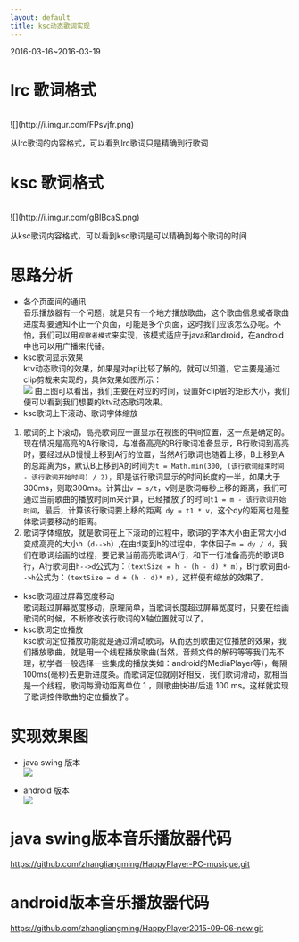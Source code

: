 ```yaml
---
layout: default
title: ksc动态歌词实现
---
```

2016-03-16~2016-03-19

# lrc 歌词格式 #
<br>
![](http://i.imgur.com/FPsvjfr.png)

从lrc歌词的内容格式，可以看到lrc歌词只是精确到行歌词

# ksc 歌词格式 #
<br>
![](http://i.imgur.com/gBIBcaS.png)

从ksc歌词内容格式，可以看到ksc歌词是可以精确到每个歌词的时间

# 思路分析 #
- 各个页面间的通讯<br>
音乐播放器有一个问题，就是只有一个地方播放歌曲，这个歌曲信息或者歌曲进度却要通知不止一个页面，可能是多个页面，这时我们应该怎么办呢。不怕，我们可以用`观察者模式`来实现，该模式适应于java和android，在android中也可以用广播来代替。
- ksc歌词显示效果<br>
ktv动态歌词的效果，如果是对api比较了解的，就可以知道，它主要是通过clip剪裁来实现的，具体效果如图所示：<br>
![](http://i.imgur.com/h5CD2gm.png)
由上图可以看出，我们主要在对应的时间，设置好clip层的矩形大小，我们便可以看到我们想要的ktv动态歌词效果。
- ksc歌词上下滚动、歌词字体缩放<br>
1. 歌词的上下滚动，高亮歌词应一直显示在视图的中间位置，这一点是确定的。现在情况是高亮的A行歌词，与准备高亮的B行歌词准备显示，B行歌词到高亮时，要经过从B慢慢上移到A行的位置，当然A行歌词也随着上移，B上移到A的总距离为s，默认B上移到A的时间为`t = Math.min(300, (该行歌词结束时间 - 该行歌词开始时间) / 2)`，即是该行歌词显示的时间长度的一半，如果大于300ms，则取300ms。计算出`v = s/t`，v则是歌词每秒上移的距离，我们可通过当前歌曲的播放时间m来计算，已经播放了的时间`t1 = m - 该行歌词开始时间`，最后，计算该行歌词要上移的距离` dy = t1 * v`，这个dy的距离也是整体歌词要移动的距离。
2. 歌词字体缩放，就是歌词在上下滚动的过程中，歌词的字体大小由正常大小d变成高亮的大小h（`d-->h`）,在由d变到h的过程中，字体因子`m = dy / d`，我们在歌词绘画的过程，要记录当前高亮歌词A行，和下一行准备高亮的歌词B行，A行歌词由`h-->d`公式为：`(textSize = h - (h - d) * m)`，B行歌词由`d-->h`公式为：`(textSize = d + (h - d)* m)`，这样便有缩放的效果了。
- ksc歌词超过屏幕宽度移动<br>
歌词超过屏幕宽度移动，原理简单，当歌词长度超过屏幕宽度时，只要在绘画歌词的时候，不断修改该行歌词的X轴位置就可以了。
- ksc歌词定位播放<br>
ksc歌词定位播放功能就是通过滑动歌词，从而达到歌曲定位播放的效果，我们播放歌曲，就是用一个线程播放歌曲(当然，音频文件的解码等等我们先不理，初学者一般选择一些集成的播放类如：android的MediaPlayer等)，每隔100ms(毫秒)去更新进度条。而歌词定位就刚好相反，我们歌词滑动，就相当是一个线程，歌词每滑动距离单位 1 ，则歌曲快进/后退 100 ms。这样就实现了歌词控件歌曲的定位播放了。

# 实现效果图 #
- java swing 版本<br>
![](http://i.imgur.com/Yy1gJts.png)

- android 版本<br>
![](http://i.imgur.com/M4A1oCu.png)

# java swing版本音乐播放器代码 #
https://github.com/zhangliangming/HappyPlayer-PC-musique.git
# android版本音乐播放器代码 #
https://github.com/zhangliangming/HappyPlayer2015-09-06-new.git
